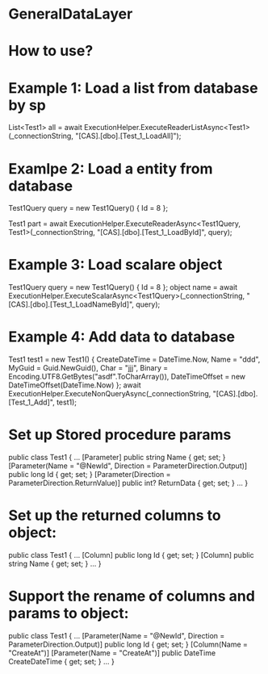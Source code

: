 # GeneralDataLayer
# How to use?
# Example 1: Load a list from database by sp
  List\<Test1\> all = await ExecutionHelper.ExecuteReaderListAsync\<Test1\>(_connectionString, "[CAS].[dbo].[Test_1_LoadAll]");

# Examlpe 2: Load a entity from database
  Test1Query query = new Test1Query()
  {
      Id = 8
  };
  
  Test1 part = await ExecutionHelper.ExecuteReaderAsync\<Test1Query, Test1\>(_connectionString, "[CAS].[dbo].[Test_1_LoadById]", query);

# Example 3: Load scalare object
  Test1Query query = new Test1Query()
  {
      Id = 8
  };
  object name = await ExecutionHelper.ExecuteScalarAsync\<Test1Query\>(_connectionString, "[CAS].[dbo].[Test_1_LoadNameById]", query);
  
# Example 4: Add data to database
  Test1 test1 = new Test1()
  {
      CreateDateTime = DateTime.Now,
      Name = "ddd",
      MyGuid = Guid.NewGuid(),
      Char = "jjj",
      Binary = Encoding.UTF8.GetBytes("asdf".ToCharArray()),
      DateTimeOffset = new DateTimeOffset(DateTime.Now)
  };
  await ExecutionHelper.ExecuteNonQueryAsync(_connectionString, "[CAS].[dbo].[Test_1_Add]", test1);
  
# Set up Stored procedure params
public class Test1
{
    ...
    [Parameter]
    public string Name { get; set; }
    [Parameter(Name = "@NewId", Direction = ParameterDirection.Output)]
    public long Id { get; set; }
    [Parameter(Direction = ParameterDirection.ReturnValue)]
    public int? ReturnData { get; set; }
    ...
}

# Set up the returned columns to object:
public class Test1
{
    ...
    [Column]
    public long Id { get; set; }
    [Column]
    public string Name { get; set; }
    ...
}

# Support the rename of columns and params to object:
public class Test1
{
    ...
    [Parameter(Name = "@NewId", Direction = ParameterDirection.Output)]
    public long Id { get; set; }
    [Column(Name = "CreateAt")]
    [Parameter(Name = "CreateAt")]
    public DateTime CreateDateTime { get; set; }
    ...
}
